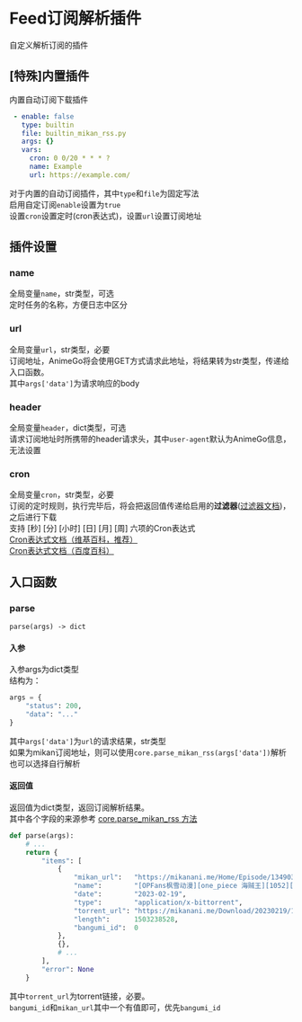 # Feed订阅解析插件
自定义解析订阅的插件

## [特殊]内置插件
内置自动订阅下载插件  
```yaml
 - enable: false
   type: builtin
   file: builtin_mikan_rss.py
   args: {}
   vars:
     cron: 0 0/20 * * * ?
     name: Example
     url: https://example.com/
``` 
对于内置的自动订阅插件，其中`type`和`file`为固定写法  
启用自定订阅`enable`设置为`true`  
设置`cron`设置定时(cron表达式)，设置`url`设置订阅地址  

## 插件设置

### name
全局变量`name`，str类型，可选  
定时任务的名称，方便日志中区分

### url
全局变量`url`，str类型，必要  
订阅地址，AnimeGo将会使用GET方式请求此地址，将结果转为str类型，传递给入口函数。  
其中`args['data']`为请求响应的body  

### header
全局变量`header`，dict类型，可选  
请求订阅地址时所携带的header请求头，其中`user-agent`默认为AnimeGo信息，无法设置

### cron
全局变量`cron`，str类型，必要  
订阅的定时规则，执行完毕后，将会把返回值传递给启用的**过滤器**([过滤器文档](../filter/README.md))，之后进行下载    
支持 [秒] [分] [小时] [日] [月] [周] 六项的Cron表达式    
[Cron表达式文档（维基百科，推荐）](https://zh.wikipedia.org/wiki/Cron)  
[Cron表达式文档（百度百科）](https://baike.baidu.com/item/cron/10952601)


## 入口函数
### parse

`parse(args) -> dict`
#### 入参
入参args为dict类型  
结构为：
```python
args = {
    "status": 200,
    "data": "..."
}
```
其中`args['data']`为`url`的请求结果，str类型  
如果为mikan订阅地址，则可以使用`core.parse_mikan_rss(args['data'])`解析  
也可以选择自行解析  

#### 返回值
返回值为dict类型，返回订阅解析结果。  
其中各个字段的来源参考 [core.parse_mikan_rss 方法](../README.md)  
```python
def parse(args):
    # ...
    return {
        "items": [
            {
                "mikan_url":   "https://mikanani.me/Home/Episode/134903ffdc03d1e7b2f3440191ac0f18720a9ff0",
                "name":        "[OPFans枫雪动漫][one_piece 海贼王][1052][1080p]_mkv[周日版]",
                "date":        "2023-02-19",
                "type":        "application/x-bittorrent",
                "torrent_url": "https://mikanani.me/Download/20230219/134903ffdc03d1e7b2f3440191ac0f18720a9ff0.torrent",
                "length":      1503238528,
                "bangumi_id":  0
            },
            {},
            # ...
        ],
        "error": None
    }
```
其中`torrent_url`为torrent链接，必要。  
`bangumi_id`和`mikan_url`其中一个有值即可，优先`bangumi_id`
